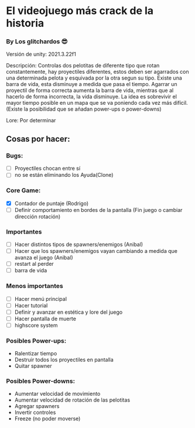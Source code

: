 # El videojuego más crack de la historia
### By Los glitchardos 😎

Versión de unity: 2021.3.22f1

Descripción: 
Controlas dos pelotitas de diferente tipo que rotan constantemente, hay proyectiles diferentes, estos deben ser agarrados con una determinada pelota y esquivada por la otra segun su tipo. Existe una barra de vida, esta disminuye a medida que pasa el tiempo. Agarrar un proyectil de forma correcta aumenta la barra de vida, mientras que al hacerlo de forma incorrecta, la vida disminuye. La idea es sobrevivir el mayor tiempo posible en un mapa que se va poniendo cada vez más difícil. (Existe la posibilidad que se añadan power-ups o power-downs)  

Lore:
Por determinar

## Cosas por hacer:

### Bugs:
- [ ] Proyectiles chocan entre sí
- [ ] no se están eliminando los Ayuda(Clone)

### Core Game:
- [x] Contador de puntaje (Rodrigo)
- [ ] Definir comportamiento en bordes de la pantalla (Fin juego o cambiar dirección rotación)

### Importantes
- [ ] Hacer distintos tipos de spawners/enemigos (Anibal)
- [ ] Hacer que los spawners/enemigos vayan cambiando a medida que avanza el juego (Anibal)
- [ ] restart al perder
- [ ] barra de vida

### Menos importantes
- [ ] Hacer menú principal
- [ ] Hacer tutorial
- [ ] Definir y avanzar en estética y lore del juego
- [ ] Hacer pantalla de muerte
- [ ] highscore system

### Posibles Power-ups:
- Ralentizar tiempo
- Destruir todos los proyectiles en pantalla
- Quitar spawner

### Posibles Power-downs:
- Aumentar velocidad de movimiento 
- Aumentar velocidad de rotación de las pelotitas
- Agregar spawners
- Invertir controles
- Freeze (no poder moverse)


